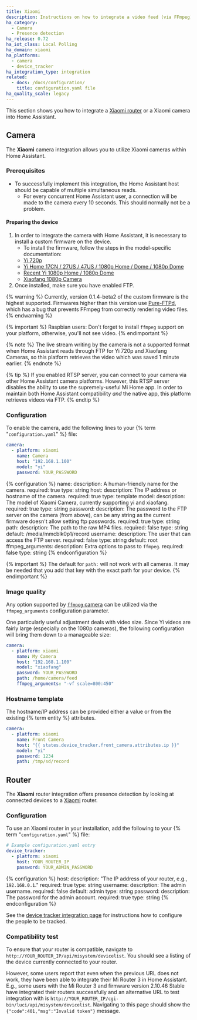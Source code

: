 ```yaml
---
title: Xiaomi
description: Instructions on how to integrate a video feed (via FFmpeg) as a camera as well as a router within Home Assistant.
ha_category:
  - Camera
  - Presence detection
ha_release: 0.72
ha_iot_class: Local Polling
ha_domain: xiaomi
ha_platforms:
  - camera
  - device_tracker
ha_integration_type: integration
related:
  - docs: /docs/configuration/
    title: configuration.yaml file
ha_quality_scale: legacy
---
```


This section shows you how to integrate a [Xiaomi router](http://miwifi.com) or a Xiaomi camera into Home Assistant.

## Camera

The **Xiaomi** camera integration allows you to utilize Xiaomi cameras within Home Assistant.

### Prerequisites

- To successfully implement this integration, the Home Assistant host should be capable of multiple simultaneous reads.
  - For every concurrent Home Assistant user, a connection will be made to the camera every 10 seconds. This should normally not be a problem.

#### Preparing the device

1. In order to integrate the camera with Home Assistant, it is necessary to install a custom firmware on the device.
   - To install the firmware, follow the steps in the model-specific documentation:
   - [Yi 720p](https://github.com/fritz-smh/yi-hack)
   - [Yi Home 17CN / 27US / 47US / 1080p Home / Dome / 1080p Dome](https://github.com/shadow-1/yi-hack-v3)
   - [Recent Yi 1080p Home / 1080p Dome](https://github.com/roleoroleo/yi-hack-MStar)
   - [Xiaofang 1080p Camera](https://github.com/samtap/fang-hacks)
2. Once installed, make sure you have enabled FTP.

{% warning %}
Currently, version 0.1.4-beta2 of the custom firmware is the highest supported. Firmwares higher than this version use [Pure-FTPd](https://www.pureftpd.org/project/pure-ftpd), which has a bug that prevents FFmpeg from correctly rendering video files.
{% endwarning %}

{% important %}
Raspbian users: Don't forget to install `ffmpeg` support on your platform, otherwise, you'll not see video.
{% endimportant %}

{% note %}
The live stream writing by the camera is not a supported format when Home Assistant reads through FTP for Yi 720p and Xiaofang Cameras, so this platform retrieves the video which was saved 1 minute earlier.
{% endnote %}

{% tip %}
If you enabled RTSP server, you can connect to your camera via other Home Assistant camera platforms. However, this RTSP server disables the ability to use the supremely-useful Mi Home app. In order to maintain both Home Assistant compatibility _and_ the native app, this platform retrieves videos via FTP.
{% endtip %}

### Configuration

To enable the camera, add the following lines to your {% term "`configuration.yaml`" %} file:

```yaml
camera:
  - platform: xiaomi
    name: Camera
    host: "192.168.1.100"
    model: "yi"
    password: YOUR_PASSWORD
```

{% configuration %}
name:
  description: A human-friendly name for the camera.
  required: true
  type: string
host:
  description: The IP address or hostname of the camera.
  required: true
  type: template
model:
  description: The model of Xiaomi Camera, currently supporting yi and xiaofang.
  required: true
  type: string
password:
  description: The password to the FTP server on the camera (from above), can be any string as the current firmware doesn't allow setting ftp passwords.
  required: true
  type: string
path:
  description: The path to the raw MP4 files.
  required: false
  type: string
  default: /media/mmcblk0p1/record
username:
  description: The user that can access the FTP server.
  required: false
  type: string
  default: root
ffmpeg_arguments:
  description: Extra options to pass to `ffmpeg`.
  required: false
  type: string
{% endconfiguration %}

{% important %}
The default for `path:` will not work with all cameras. It may be needed that you add that key with the exact path for your device.
{% endimportant %}

### Image quality

Any option supported by [`ffmpeg` camera](/integrations/camera.ffmpeg/) can be utilized via the `ffmpeg_arguments` configuration parameter.

One particularly useful adjustment deals with video size. Since Yi videos are fairly large (especially on the 1080p cameras), the following configuration will bring them down to a manageable size:

```yaml
camera:
  - platform: xiaomi
    name: My Camera
    host: "192.168.1.100"
    model: "xiaofang"
    password: YOUR_PASSWORD
    path: /home/camera/feed
    ffmpeg_arguments: "-vf scale=800:450"
```

### Hostname template

The hostname/IP address can be provided either a value or from the existing {% term entity %} attributes.

```yaml
camera:
  - platform: xiaomi
    name: Front Camera
    host: "{{ states.device_tracker.front_camera.attributes.ip }}"
    model: "yi"
    password: 1234
    path: /tmp/sd/record
```

## Router

The **Xiaomi** router integration offers presence detection by looking at connected devices to a [Xiaomi](http://miwifi.com) router.

### Configuration

To use an Xiaomi router in your installation, add the following to your {% term "`configuration.yaml`" %} file:

```yaml
# Example configuration.yaml entry
device_tracker:
  - platform: xiaomi
    host: YOUR_ROUTER_IP
    password: YOUR_ADMIN_PASSWORD
```

{% configuration %}
host:
  description: "The IP address of your router, e.g., `192.168.0.1`."
  required: true
  type: string
username:
  description: The admin username.
  required: false
  default: admin
  type: string
password:
  description: The password for the admin account.
  required: true
  type: string
{% endconfiguration %}

See the [device tracker integration page](/integrations/device_tracker/) for instructions how to configure the people to be tracked.

### Compatibility test

To ensure that your router is compatible, navigate to `http://YOUR_ROUTER_IP/api/misystem/devicelist`.
You should see a listing of the device currently connected to your router.

However, some users report that even when the previous URL does not work, they have been able to integrate their Mi Router 3 in Home Assistant. E.g., some users with the Mi Router 3 and firmware version 2.10.46 Stable have integrated their routers successfully and an alternative URL to test integration with is `http://YOUR_ROUTER_IP/cgi-bin/luci/api/misystem/devicelist`. Navigating to this page should show the `{"code":401,"msg":"Invalid token"}` message.
